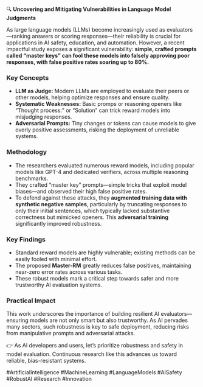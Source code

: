 🔍 **Uncovering and Mitigating Vulnerabilities in Language Model Judgments**

As large language models (LLMs) become increasingly used as evaluators—ranking answers or scoring responses—their reliability is crucial for applications in AI safety, education, and automation. However, a recent impactful study exposes a significant vulnerability: **simple, crafted prompts called “master keys” can fool these models into falsely approving poor responses, with false positive rates soaring up to 80%.**

### Key Concepts
- **LLM as Judge:** Modern LLMs are employed to evaluate their peers or other models, helping optimize responses and ensure quality.
- **Systematic Weaknesses:** Basic promps or reasoning openers like “Thought process:” or “Solution” can trick reward models into misjudging responses.
- **Adversarial Prompts:** Tiny changes or tokens can cause models to give overly positive assessments, risking the deployment of unreliable systems.

### Methodology
- The researchers evaluated numerous reward models, including popular models like GPT-4 and dedicated verifiers, across multiple reasoning benchmarks.
- They crafted “master key” prompts—simple tricks that exploit model biases—and observed their high false positive rates.
- To defend against these attacks, they **augmented training data with synthetic negative samples**, particularly by truncating responses to only their initial sentences, which typically lacked substantive correctness but mimicked openers. This **adversarial training** significantly improved robustness.

### Key Findings
- Standard reward models are highly vulnerable; existing methods can be easily fooled with minimal effort.
- The proposed **Master-RM** greatly reduces false positives, maintaining near-zero error rates across various tasks.
- These robust models mark a critical step towards safer and more trustworthy AI evaluation systems.

### Practical Impact
This work underscores the importance of building resilient AI evaluators—ensuring models are not only smart but also trustworthy. As AI pervades many sectors, such robustness is key to safe deployment, reducing risks from manipulative prompts and adversarial attacks.

👉 As AI developers and users, let’s prioritize robustness and safety in model evaluation. Continuous research like this advances us toward reliable, bias-resistant systems.

#ArtificialIntelligence #MachineLearning #LanguageModels #AISafety #RobustAI #Research #Innovation